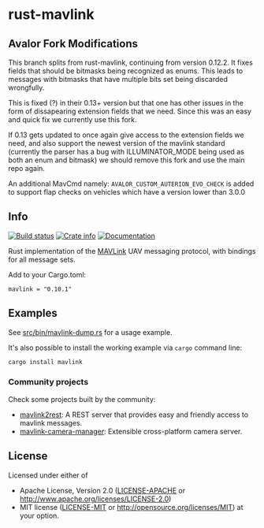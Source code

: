 # rust-mavlink

## Avalor Fork Modifications

This branch splits from rust-mavlink, continuing from version 0.12.2. It fixes fields that should be bitmasks being recognized as enums. This leads to messages with bitmasks that have multiple bits set being discarded wrongfully.

This is fixed (?) in their 0.13+ version but that one has other issues in the form of dissapearing extension fields that we need. Since this was an easy and quick fix we currently use this fork.

If 0.13 gets updated to once again give access to the extension fields we need, and also support the newest version of the mavlink standard (currently the parser has a bug with ILLUMINATOR_MODE being used as both an enum and bitmask) we should remove this fork and use the main repo again.

An additional MavCmd namely: `AVALOR_CUSTOM_AUTERION_EVO_CHECK` is added to support flap checks on vehicles which have a version lower than 3.0.0

## Info

[![Build status](https://github.com/mavlink/rust-mavlink/actions/workflows/test.yml/badge.svg)](https://github.com/mavlink/rust-mavlink/actions/workflows/test.yml)
[![Crate info](https://img.shields.io/crates/v/mavlink.svg)](https://crates.io/crates/mavlink)
[![Documentation](https://docs.rs/mavlink/badge.svg)](https://docs.rs/mavlink)

Rust implementation of the [MAVLink](https://mavlink.io/en) UAV messaging protocol,
with bindings for all message sets.

Add to your Cargo.toml:

```
mavlink = "0.10.1"
```

## Examples

See [src/bin/mavlink-dump.rs](src/bin/mavlink-dump.rs) for a usage example.

It's also possible to install the working example via `cargo` command line:

```sh
cargo install mavlink
```

### Community projects

Check some projects built by the community:

- [mavlink2rest](https://github.com/patrickelectric/mavlink2rest): A REST server that provides easy and friendly access to mavlink messages.
- [mavlink-camera-manager](https://github.com/mavlink/mavlink-camera-manager): Extensible cross-platform camera server.

## License

Licensed under either of

- Apache License, Version 2.0 ([LICENSE-APACHE](LICENSE-APACHE) or http://www.apache.org/licenses/LICENSE-2.0)
- MIT license ([LICENSE-MIT](LICENSE-MIT) or http://opensource.org/licenses/MIT)
  at your option.
